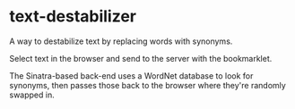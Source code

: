 text-destabilizer
=================

A way to destabilize text by replacing words with synonyms.

Select text in the browser and send to the server with the bookmarklet. 

The Sinatra-based back-end uses a WordNet database to look for synonyms, then passes those back to the browser where they're randomly swapped in.

